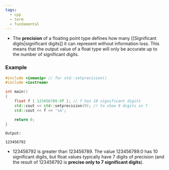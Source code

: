 ```yaml
---
tags:
  - cpp
  - term
  - fundamental
---
```


- The **precision** of a floating point type defines how many [[Significant digits|significant digits]] it can represent without information loss. This means that the output value of a float type will only be accurate up to the number of significant digits.

### Example

```cpp
#include <iomanip> // for std::setprecision()
#include <iostream>

int main()
{
    float f { 123456789.0f }; // f has 10 significant digits
    std::cout << std::setprecision(9); // to show 9 digits in f
    std::cout << f << '\n';

    return 0;
}
```

```ad-answer
Output:

123456792
```

- 123456792 is greater than 123456789. The value 123456789.0 has 10 significant digits, but float values typically have 7 digits of precision (and the result of 123456792 is **precise only to 7 significant digits**).